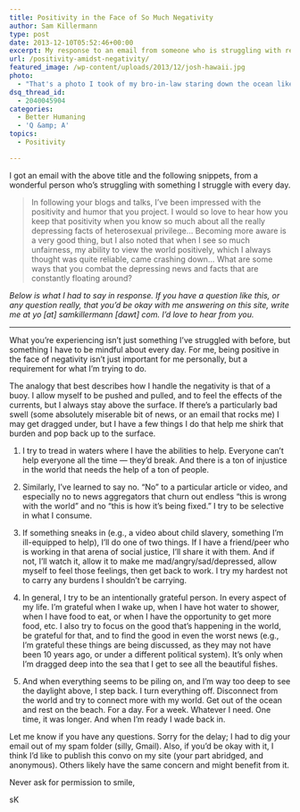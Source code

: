 ```yaml
---
title: Positivity in the Face of So Much Negativity
author: Sam Killermann
type: post
date: 2013-12-10T05:52:46+00:00
excerpt: My response to an email from someone who is struggling with remaining positive while being aware of the negativity in the world.
url: /positivity-amidst-negativity/
featured_image: /wp-content/uploads/2013/12/josh-hawaii.jpg
photo:
  - "That's a photo I took of my bro-in-law staring down the ocean like a buoy who don't give no damns."
dsq_thread_id:
  - 2040045904
categories:
  - Better Humaning
  - 'Q &amp; A'
topics:
  - Positivity

---
```

I got an email with the above title and the following snippets, from a wonderful person who&#8217;s struggling with something I struggle with every day.

> In following your blogs and talks, I&#8217;ve been impressed with the positivity and humor that you project. I would so love to hear how you keep that positivity when you know so much about all the really depressing facts of heterosexual privilege&#8230; Becoming more aware is a very good thing, but I also noted that when I see so much unfairness, my ability to view the world positively, which I always thought was quite reliable, came crashing down&#8230; What are some ways that you combat the depressing news and facts that are constantly floating around?

_Below is what I had to say in response. If you have a question like this, or any question really, that you&#8217;d be okay with me answering on this site, write me at yo [at] samkillermann [dawt] com. I&#8217;d love to hear from you._

***

What you&#8217;re experiencing isn&#8217;t just something I&#8217;ve struggled with before, but something I have to be mindful about every day. For me, being positive in the face of negativity isn&#8217;t just important for me personally, but a requirement for what I&#8217;m trying to do.

The analogy that best describes how I handle the negativity is that of a buoy. I allow myself to be pushed and pulled, and to feel the effects of the currents, but I always stay above the surface. If there&#8217;s a particularly bad swell (some absolutely miserable bit of news, or an email that rocks me) I may get dragged under, but I have a few things I do that help me shirk that burden and pop back up to the surface.

1. I try to tread in waters where I have the abilities to help. Everyone can&#8217;t help everyone all the time &#8212; they&#8217;d break. And there is a ton of injustice in the world that needs the help of a ton of people.

2. Similarly, I&#8217;ve learned to say no. &#8220;No&#8221; to a particular article or video, and especially no to news aggregators that churn out endless &#8220;this is wrong with the world&#8221; and no &#8220;this is how it&#8217;s being fixed.&#8221; I try to be selective in what I consume.

3. If something sneaks in (e.g., a video about child slavery, something I&#8217;m ill-equipped to help), I&#8217;ll do one of two things. If I have a friend/peer who is working in that arena of social justice, I&#8217;ll share it with them. And if not, I&#8217;ll watch it, allow it to make me mad/angry/sad/depressed, allow myself to feel those feelings, then get back to work. I try my hardest not to carry any burdens I shouldn&#8217;t be carrying.

4. In general, I try to be an intentionally grateful person. In every aspect of my life. I&#8217;m grateful when I wake up, when I have hot water to shower, when I have food to eat, or when I have the opportunity to get more food, etc. I also try to focus on the good that&#8217;s happening in the world, be grateful for that, and to find the good in even the worst news (e.g., I&#8217;m grateful these things are being discussed, as they may not have been 10 years ago, or under a different political system). It&#8217;s only when I&#8217;m dragged deep into the sea that I get to see all the beautiful fishes.

5. And when everything seems to be piling on, and I&#8217;m way too deep to see the daylight above, I step back. I turn everything off. Disconnect from the world and try to connect more with my world. Get out of the ocean and rest on the beach. For a day. For a week. Whatever I need. One time, it was longer. And when I&#8217;m ready I wade back in.

Let me know if you have any questions. Sorry for the delay; I had to dig your email out of my spam folder (silly, Gmail). Also, if you&#8217;d be okay with it, I think I&#8217;d like to publish this convo on my site (your part abridged, and anonymous). Others likely have the same concern and might benefit from it.

Never ask for permission to smile,

sK
